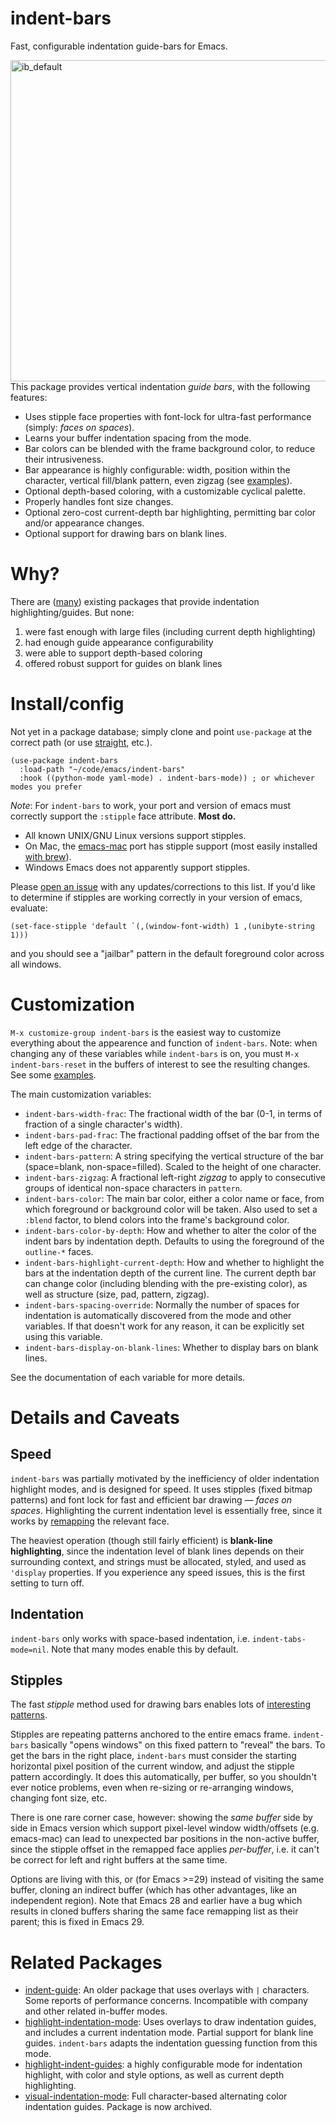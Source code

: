 # indent-bars

Fast, configurable indentation guide-bars for Emacs.

<img align="right" width="514" alt="ib_default" src="https://github.com/jdtsmith/indent-bars/assets/93749/4f652554-bede-4aa6-bdbc-233ec843d782">

This package provides vertical indentation _guide bars_, with the following features:

- Uses stipple face properties with font-lock for ultra-fast performance (simply: *faces on spaces*).
- Learns your buffer indentation spacing from the mode.
- Bar colors can be blended with the frame background color, to reduce their intrusiveness.
- Bar appearance is highly configurable: width, position within the character, vertical fill/blank pattern, even zigzag (see [examples](examples.md)).
- Optional depth-based coloring, with a customizable cyclical palette.
- Properly handles font size changes.
- Optional zero-cost current-depth bar highlighting, permitting bar color and/or appearance changes.
- Optional support for drawing bars on blank lines.

# Why?

There are ([many](#related-packages)) existing packages that provide indentation highlighting/guides.  But none:

1. were fast enough with large files (including current depth highlighting)
2. had enough guide appearance configurability
3. were able to support depth-based coloring
4. offered robust support for guides on blank lines

# Install/config

Not yet in a package database; simply clone and point `use-package` at the correct path (or use [straight](https://github.com/radian-software/straight.el), etc.).

```elisp
(use-package indent-bars
  :load-path "~/code/emacs/indent-bars"
  :hook ((python-mode yaml-mode) . indent-bars-mode)) ; or whichever modes you prefer
```

*Note*: For `indent-bars` to work, your port and version of emacs must correctly support the `:stipple` face attribute.  **Most do.**

- All known UNIX/GNU Linux versions support stipples. 
- On Mac, the [emacs-mac](https://bitbucket.org/mituharu/emacs-mac/src/master/) port has stipple support (most easily installed [with brew](https://github.com/railwaycat/homebrew-emacsmacport)). 
- Windows Emacs does not apparently support stipples.

Please [open an issue](../../issues) with any updates/corrections to this list.  If you'd like to determine if stipples are working correctly in your version of emacs, evaluate:

```elisp
(set-face-stipple 'default `(,(window-font-width) 1 ,(unibyte-string 1)))
```

and you should see a "jailbar" pattern in the default foreground color across all windows.

# Customization
`M-x customize-group indent-bars` is the easiest way to customize everything about the appearence and function of `indent-bars`.  Note: when changing any of these variables while `indent-bars` is on, you must `M-x indent-bars-reset` in the buffers of interest to see the resulting changes.  See some [examples](examples.md).
	
The main customization variables:
	
- `indent-bars-width-frac`: The fractional width of the bar (0-1, in terms of fraction of a single character's width).
- `indent-bars-pad-frac`: The fractional padding offset of the bar from the left edge of the character. 
- `indent-bars-pattern`: A string specifying the vertical structure of the bar (space=blank, non-space=filled).  Scaled to the height of one character.
- `indent-bars-zigzag`: A fractional left-right *zigzag* to apply to consecutive groups of identical non-space characters in `pattern`.
- `indent-bars-color`: The main bar color, either a color name or face, from which foreground or background color will be taken.  Also used to set a `:blend` factor, to blend colors into the frame's background color.
- `indent-bars-color-by-depth`: How and whether to alter the color of the indent bars by indentation depth.  Defaults to using the foreground of the `outline-*` faces.
- `indent-bars-highlight-current-depth`: How and whether to highlight the bars at the indentation depth of the current line.  The current depth bar can change color (including blending with the pre-existing color), as well as structure (size, pad, pattern, zigzag).
- `indent-bars-spacing-override`:  Normally the number of spaces for indentation is automatically discovered from the mode and other variables.  If that doesn't work for any reason, it can be explicitly set using this variable.
- `indent-bars-display-on-blank-lines`: Whether to display bars on blank lines.

See the documentation of each variable for more details.

# Details and Caveats

## Speed

`indent-bars` was partially motivated by the inefficiency of older indentation highlight modes, and is designed for speed.  It uses stipples (fixed bitmap patterns) and font lock for fast and efficient bar drawing — *faces on spaces*.  Highlighting the current indentation level is essentially free, since it works by [remapping](https://www.gnu.org/software/emacs/manual/html_node/elisp/Face-Remapping.html) the relevant face.

The heaviest operation (though still fairly efficient) is **blank-line highlighting**, since the indentation level of blank lines depends on their surrounding context, and strings must be allocated, styled, and used as `'display` properties.  If you experience any speed issues, this is the first setting to turn off. 

## Indentation

`indent-bars` only works with space-based indentation, i.e. `indent-tabs-mode=nil`.  Note that many modes enable this by default.

## Stipples
The fast *stipple* method used for drawing bars enables lots of [interesting patterns](examples.md).

Stipples are repeating patterns anchored to the entire emacs frame.  `indent-bars` basically "opens windows" on this fixed pattern to "reveal" the bars.  To get the bars in the right place, `indent-bars` must consider the starting horizontal pixel position of the current window, and adjust the stipple pattern accordingly.  It does this automatically, per buffer, so you shouldn't ever notice problems, even when re-sizing or re-arranging windows, changing font size, etc.

There is one rare corner case, however: showing the *same buffer* side by side in Emacs version which support pixel-level window width/offsets (e.g. emacs-mac) can lead to unexpected bar positions in the non-active buffer, since the stipple offset in the remapped face applies *per-buffer*, i.e. it can't be correct for left and right buffers at the same time.  

Options are living with this, or (for Emacs >=29) instead of visiting the same buffer, cloning an indirect buffer (which has other advantages, like an independent region).  Note that Emacs 28 and earlier have a bug which results in cloned buffers sharing the same face remapping list as their parent; this is fixed in Emacs 29.

# Related Packages
- [indent-guide](https://github.com/zk-phi/indent-guide): An older package that uses overlays with `|` characters.  Some reports of performance concerns.  Incompatible with company and other related in-buffer modes.
- [highlight-indentation-mode](https://github.com/antonj/Highlight-Indentation-for-Emacs): Uses overlays to draw indentation guides, and includes a current indentation mode.  Partial support for blank line guides.  `indent-bars` adapts the indentation guessing function from this mode.
- [highlight-indent-guides](https://github.com/DarthFennec/highlight-indent-guides):  a highly configurable mode for indentation highlight, with color and style options, as well as current depth highlighting.
- [visual-indentation-mode](https://github.com/skeeto/visual-indentation-mode): Full character-based alternating color indentation guides.  Package is now archived.
